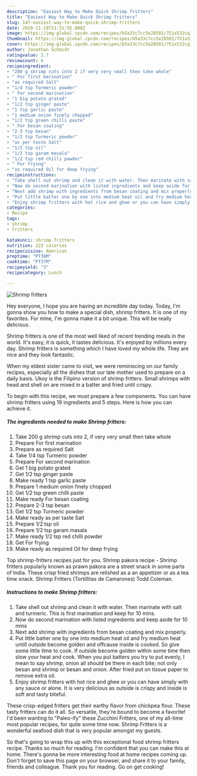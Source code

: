 ```yaml
---
description: "Easiest Way to Make Quick Shrimp fritters"
title: "Easiest Way to Make Quick Shrimp fritters"
slug: 147-easiest-way-to-make-quick-shrimp-fritters
date: 2020-11-19T21:31:55.008Z
image: https://img-global.cpcdn.com/recipes/b5a33c7cc5e28501/751x532cq70/shrimp-fritters-recipe-main-photo.jpg
thumbnail: https://img-global.cpcdn.com/recipes/b5a33c7cc5e28501/751x532cq70/shrimp-fritters-recipe-main-photo.jpg
cover: https://img-global.cpcdn.com/recipes/b5a33c7cc5e28501/751x532cq70/shrimp-fritters-recipe-main-photo.jpg
author: Jonathan Schmidt
ratingvalue: 3.7
reviewcount: 4
recipeingredient:
- "200 g shrimp cuts into 2 if very very small then take whole"
- " For first marination"
- "as required Salt"
- "1/4 tsp Turmeric powder"
- " For second marination"
- "1 big potato grated"
- "1/2 tsp ginger paste"
- "1 tsp garlic paste"
- "1 medium onion finely chopped"
- "1/2 tsp green chilli paste"
- " For besan coating"
- "2-3 tsp besan"
- "1/2 tsp Turmeric powder"
- "as per taste Salt"
- "1/2 tsp oil"
- "1/2 tsp garam masala"
- "1/2 tsp red chilli powder"
- " For frying"
- "as required Oil for deep frying"
recipeinstructions:
- "Take shell out shrimp and clean it with water. Then marinate with salt and turmeric. This is first marination and keep for 10 mins."
- "Now do second marination with listed ingredients and keep aside for 10 mins"
- "Next add shrimp with ingredients from besan coating and mix properly."
- "Put little batter one by one into medium heat oil and fry medium heat untill outside become golden and offcause inside is cooked. So give some little time to cook. If outside become golden within some time then slow your heat and cook. When you put batters you try to put evenly, I mean to say shrimp, onion all should be there in each bite; not only besan and shrimp or besan and onion. After fried put on tissue paper to remove extra oil."
- "Enjoy shrimp fritters with hot rice and ghee or you can have simply with any sauce or alone. It is very delicious as outside is crispy and inside is soft and tasty biteful."
categories:
- Recipe
tags:
- shrimp
- fritters

katakunci: shrimp fritters 
nutrition: 223 calories
recipecuisine: American
preptime: "PT36M"
cooktime: "PT37M"
recipeyield: "3"
recipecategory: Lunch

---
```



![Shrimp fritters](https://img-global.cpcdn.com/recipes/b5a33c7cc5e28501/751x532cq70/shrimp-fritters-recipe-main-photo.jpg)

Hey everyone, I hope you are having an incredible day today. Today, I'm gonna show you how to make a special dish, shrimp fritters. It is one of my favorites. For mine, I'm gonna make it a bit unique. This will be really delicious.

Shrimp fritters is one of the most well liked of recent trending meals in the world. It's easy, it is quick, it tastes delicious. It's enjoyed by millions every day. Shrimp fritters is something which I have loved my whole life. They are nice and they look fantastic.

When my eldest sister came to visit, we were reminiscing on our family recipes, especially all the dishes that our late mother used to prepare on a daily basis. Ukoy is the Filipino version of shrimp fritters. Small shrimps with head and shell on are mixed in a batter and fried until crispy.


To begin with this recipe, we must prepare a few components. You can have shrimp fritters using 19 ingredients and 5 steps. Here is how you can achieve it.

<!--inarticleads1-->

##### The ingredients needed to make Shrimp fritters:

1. Take 200 g shrimp cuts into 2, if very very small then take whole
1. Prepare  For first marination
1. Prepare as required Salt
1. Take 1/4 tsp Turmeric powder
1. Prepare  For second marination
1. Get 1 big potato grated
1. Get 1/2 tsp ginger paste
1. Make ready 1 tsp garlic paste
1. Prepare 1 medium onion finely chopped
1. Get 1/2 tsp green chilli paste
1. Make ready  For besan coating
1. Prepare 2-3 tsp besan
1. Get 1/2 tsp Turmeric powder
1. Make ready as per taste Salt
1. Prepare 1/2 tsp oil
1. Prepare 1/2 tsp garam masala
1. Make ready 1/2 tsp red chilli powder
1. Get  For frying
1. Make ready as required Oil for deep frying


Top shrimp-fritters recipes just for you. Shrimp pakora recipe - Shrimp fritters popularly known as prawn pakora are a street snack in some parts of India. These crisp fried shrimps are relished as a an appetizer or as a tea time snack. Shrimp Fritters (Tortillitas de Camarones) Todd Coleman. 

<!--inarticleads2-->

##### Instructions to make Shrimp fritters:

1. Take shell out shrimp and clean it with water. Then marinate with salt and turmeric. This is first marination and keep for 10 mins.
1. Now do second marination with listed ingredients and keep aside for 10 mins
1. Next add shrimp with ingredients from besan coating and mix properly.
1. Put little batter one by one into medium heat oil and fry medium heat untill outside become golden and offcause inside is cooked. So give some little time to cook. If outside become golden within some time then slow your heat and cook. When you put batters you try to put evenly, I mean to say shrimp, onion all should be there in each bite; not only besan and shrimp or besan and onion. After fried put on tissue paper to remove extra oil.
1. Enjoy shrimp fritters with hot rice and ghee or you can have simply with any sauce or alone. It is very delicious as outside is crispy and inside is soft and tasty biteful.


These crisp-edged fritters get their earthy flavor from chickpea flour. These tasty fritters can do it all. So versatile, they&#39;re bound to become a favorite! I&#39;d been wanting to &#34;Paleo-ify&#34; these Zucchini Fritters, one of my all-time most popular recipes, for quite some time now. Shrimp Fritters is a wonderful seafood dish that is very popular amongst my guests. 

So that's going to wrap this up with this exceptional food shrimp fritters recipe. Thanks so much for reading. I'm confident that you can make this at home. There's gonna be more interesting food at home recipes coming up. Don't forget to save this page on your browser, and share it to your family, friends and colleague. Thank you for reading. Go on get cooking!
